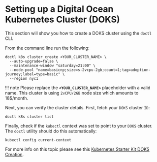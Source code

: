 # Setting up a Digital Ocean Kubernetes Cluster (DOKS)

This section will show you how to create a DOKS cluster using the `doctl` CLI.

From the command line run the following:

```shell
doctl k8s cluster create <YOUR_CLUSTER_NAME> \
  --auto-upgrade=false \
  --maintenance-window "saturday=21:00" \
  --node-pool "name=basicnp;size=s-2vcpu-2gb;count=1;tag=adoption-journey;label=type=basic" \
  --region nyc1
```

!!! note
    Please replace the **`<YOUR_CLUSTER_NAME>`** placeholder with a valid name.
    This cluster is using `2vCPU/2GB` node size which amounts to 18$/month.

Next, you can verify the cluster details. First, fetch your `DOKS` cluster `ID`:

```shell
doctl k8s cluster list
```

Finally, check if the `kubectl` context was set to point to your `DOKS` cluster. The `doctl` utility should do this automatically:

```shell
kubectl config current-context
```

For more info on this topic please see this [Kubernetes Starter Kit DOKS Creation](https://github.com/digitalocean/Kubernetes-Starter-Kit-Developers/tree/main/01-setup-DOKS#step-3---creating-the-doks-cluster).
